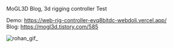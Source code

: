 MoGL3D Blog, 3d rigging controller Test

Demo: https://web-rig-controller-evq8bitdc-webdoli.vercel.app/
</br>Blog: https://mogl3d.tistory.com/585


![rohan_gif_](https://github.com/webdoli/webRigController/assets/55019191/aadd7581-c2fd-4365-a60a-7890f4c75852)
